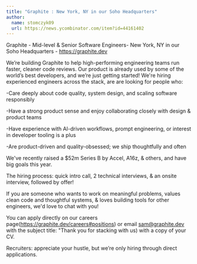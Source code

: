 ```yaml
---
title: "Graphite : New York, NY in our Soho Headquarters"
author:
  name: stomczyk09
  url: https://news.ycombinator.com/item?id=44161402
---
```

Graphite - Mid-level &amp; Senior Software Engineers- New York, NY in our Soho Headquarters - <a href="https:&#x2F;&#x2F;graphite.dev" rel="nofollow">https:&#x2F;&#x2F;graphite.dev</a>

We’re building Graphite to help high-performing engineering teams run faster, cleaner code reviews. Our product is already used by some of the world’s best developers, and we’re just getting started!
We&#x27;re hiring experienced engineers across the stack, are are looking for people who:

-Care deeply about code quality, system design, and scaling software responsibly

-Have a strong product sense and enjoy collaborating closely with design &amp; product teams

-Have experience with AI-driven workflows, prompt engineering, or interest in developer tooling is a plus

-Are product-driven and quality-obsessed; we ship thoughtfully and often

We&#x27;ve recently raised a $52m Series B by Accel, A16z, &amp; others, and have big goals this year.

The hiring process: quick intro call, 2 technical interviews, &amp; an onsite interview, followed by offer!

If you are someone who wants to work on meaningful problems, values clean code and thoughtful systems, &amp; loves building tools for other engineers, we&#x27;d love to chat with you!

You can apply directly on our careers page(<a href="https:&#x2F;&#x2F;graphite.dev&#x2F;careers#positions" rel="nofollow">https:&#x2F;&#x2F;graphite.dev&#x2F;careers#positions</a>) or email sam@graphite.dev with the subject title: &quot;Thank you for stacking with us) with a copy of your CV.

Recruiters: appreciate your hustle, but we’re only hiring through direct applications.
<JobApplication />
